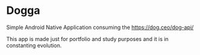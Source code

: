 # Dogga
Simple Android Native Application consuming the https://dog.ceo/dog-api/

This app is made just for portfolio and study purposes and it is in constanting evolution.
